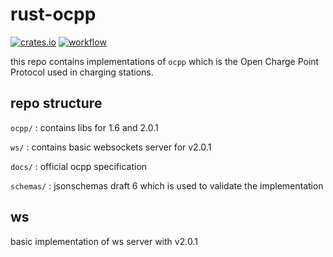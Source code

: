 # rust-ocpp

[![crates.io](https://img.shields.io/crates/v/rust-ocpp.svg)](https://img.shields.io/crates/v/rust-ocpp)
[![workflow](https://img.shields.io/github/workflow/status/codelabsab/rust-ocpp/Rust)](https://img.shields.io/github/workflow/status/codelabsab/rust-ocpp/Rust)


this repo contains implementations of `ocpp` which is the Open Charge Point Protocol
used in charging stations. 

## repo structure

`ocpp/` : contains libs for 1.6 and 2.0.1

`ws/` : contains basic websockets server for v2.0.1

`docs/` : official ocpp specification

`schemas/` : jsonschemas draft 6 which is used to validate the implementation

## ws

basic implementation of ws server with v2.0.1

